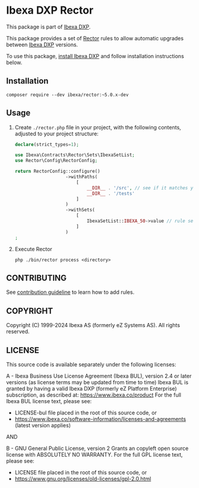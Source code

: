 # Ibexa DXP Rector

This package is part of [Ibexa DXP](https://ibexa.co).

This package provides a set of [Rector](https://getrector.com/) rules to allow automatic upgrades between
[Ibexa DXP](https://ibexa.co) versions.

To use this package, [install Ibexa DXP](https://doc.ibexa.co/en/latest/install/) and follow installation instructions
below.

## Installation

```
composer require --dev ibexa/rector:~5.0.x-dev
```

## Usage

1. Create `./rector.php` file in your project, with the following contents, adjusted to your project structure:
   ```php
   declare(strict_types=1);

   use Ibexa\Contracts\Rector\Sets\IbexaSetList;
   use Rector\Config\RectorConfig;

   return RectorConfig::configure()
                      ->withPaths(
                          [
                              __DIR__ . '/src', // see if it matches your project structure
                              __DIR__ . '/tests'
                          ]
                      )
                      ->withSets(
                          [
                              IbexaSetList::IBEXA_50->value // rule set for upgrading to Ibexa DXP 5.0
                          ]
                      )
   ;
   ```
2. Execute Rector
    ```
    php ./bin/rector process <directory>
    ```

## CONTRIBUTING

See [contribution guideline](./CONTRIBUTING.md) to learn how to add rules.

## COPYRIGHT

Copyright (C) 1999-2024 Ibexa AS (formerly eZ Systems AS). All rights reserved.

## LICENSE

This source code is available separately under the following licenses:

A - Ibexa Business Use License Agreement (Ibexa BUL),
version 2.4 or later versions (as license terms may be updated from time to time)
Ibexa BUL is granted by having a valid Ibexa DXP (formerly eZ Platform Enterprise) subscription,
as described at: https://www.ibexa.co/product
For the full Ibexa BUL license text, please see:
- LICENSE-bul file placed in the root of this source code, or
- https://www.ibexa.co/software-information/licenses-and-agreements (latest version applies)

AND

B - GNU General Public License, version 2
Grants an copyleft open source license with ABSOLUTELY NO WARRANTY. For the full GPL license text, please see:
- LICENSE file placed in the root of this source code, or
- https://www.gnu.org/licenses/old-licenses/gpl-2.0.html

